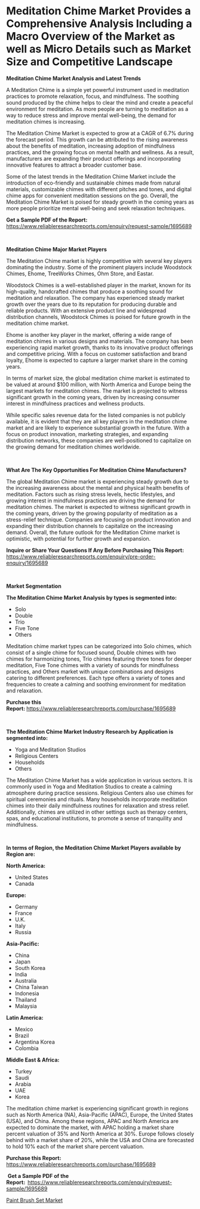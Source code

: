 <p><h1>Meditation Chime Market Provides a Comprehensive Analysis Including a Macro Overview of the Market as well as Micro Details such as Market Size and Competitive Landscape</h1></p><p><strong>Meditation Chime Market Analysis and Latest Trends</strong></p>
<p><p>A Meditation Chime is a simple yet powerful instrument used in meditation practices to promote relaxation, focus, and mindfulness. The soothing sound produced by the chime helps to clear the mind and create a peaceful environment for meditation. As more people are turning to meditation as a way to reduce stress and improve mental well-being, the demand for meditation chimes is increasing.</p><p>The Meditation Chime Market is expected to grow at a CAGR of 6.7% during the forecast period. This growth can be attributed to the rising awareness about the benefits of meditation, increasing adoption of mindfulness practices, and the growing focus on mental health and wellness. As a result, manufacturers are expanding their product offerings and incorporating innovative features to attract a broader customer base.</p><p>Some of the latest trends in the Meditation Chime Market include the introduction of eco-friendly and sustainable chimes made from natural materials, customizable chimes with different pitches and tones, and digital chime apps for convenient meditation sessions on the go. Overall, the Meditation Chime Market is poised for steady growth in the coming years as more people prioritize mental well-being and seek relaxation techniques.</p></p>
<p><strong>Get a Sample PDF of the Report:&nbsp;</strong> <a href="https://www.reliableresearchreports.com/enquiry/request-sample/1695689">https://www.reliableresearchreports.com/enquiry/request-sample/1695689</a></p>
<p>&nbsp;</p>
<p><strong>Meditation Chime Major Market Players</strong></p>
<p><p>The Meditation Chime market is highly competitive with several key players dominating the industry. Some of the prominent players include Woodstock Chimes, Ehome, TreeWorks Chimes, Ohm Store, and Eastar. </p><p>Woodstock Chimes is a well-established player in the market, known for its high-quality, handcrafted chimes that produce a soothing sound for meditation and relaxation. The company has experienced steady market growth over the years due to its reputation for producing durable and reliable products. With an extensive product line and widespread distribution channels, Woodstock Chimes is poised for future growth in the meditation chime market.</p><p>Ehome is another key player in the market, offering a wide range of meditation chimes in various designs and materials. The company has been experiencing rapid market growth, thanks to its innovative product offerings and competitive pricing. With a focus on customer satisfaction and brand loyalty, Ehome is expected to capture a larger market share in the coming years.</p><p>In terms of market size, the global meditation chime market is estimated to be valued at around $100 million, with North America and Europe being the largest markets for meditation chimes. The market is projected to witness significant growth in the coming years, driven by increasing consumer interest in mindfulness practices and wellness products.</p><p>While specific sales revenue data for the listed companies is not publicly available, it is evident that they are all key players in the meditation chime market and are likely to experience substantial growth in the future. With a focus on product innovation, marketing strategies, and expanding distribution networks, these companies are well-positioned to capitalize on the growing demand for meditation chimes worldwide.</p></p>
<p>&nbsp;</p>
<p><strong>What Are The Key Opportunities For Meditation Chime Manufacturers?</strong></p>
<p><p>The global Meditation Chime market is experiencing steady growth due to the increasing awareness about the mental and physical health benefits of meditation. Factors such as rising stress levels, hectic lifestyles, and growing interest in mindfulness practices are driving the demand for meditation chimes. The market is expected to witness significant growth in the coming years, driven by the growing popularity of meditation as a stress-relief technique. Companies are focusing on product innovation and expanding their distribution channels to capitalize on the increasing demand. Overall, the future outlook for the Meditation Chime market is optimistic, with potential for further growth and expansion.</p></p>
<p><strong>Inquire or Share Your Questions If Any Before Purchasing This Report:</strong> <a href="https://www.reliableresearchreports.com/enquiry/pre-order-enquiry/1695689">https://www.reliableresearchreports.com/enquiry/pre-order-enquiry/1695689</a></p>
<p>&nbsp;</p>
<p><strong>Market Segmentation</strong></p>
<p><strong>The Meditation Chime Market Analysis by types is segmented into:</strong></p>
<p><ul><li>Solo</li><li>Double</li><li>Trio</li><li>Five Tone</li><li>Others</li></ul></p>
<p><p>Meditation chime market types can be categorized into Solo chimes, which consist of a single chime for focused sound, Double chimes with two chimes for harmonizing tones, Trio chimes featuring three tones for deeper meditation, Five Tone chimes with a variety of sounds for mindfulness practices, and Others market with unique combinations and designs catering to different preferences. Each type offers a variety of tones and frequencies to create a calming and soothing environment for meditation and relaxation.</p></p>
<p><strong>Purchase this Report:&nbsp;</strong><a href="https://www.reliableresearchreports.com/purchase/1695689">https://www.reliableresearchreports.com/purchase/1695689</a></p>
<p>&nbsp;</p>
<p><strong>The Meditation Chime Market Industry Research by Application is segmented into:</strong></p>
<p><ul><li>Yoga and Meditation Studios</li><li>Religious Centers</li><li>Households</li><li>Others</li></ul></p>
<p><p>The Meditation Chime Market has a wide application in various sectors. It is commonly used in Yoga and Meditation Studios to create a calming atmosphere during practice sessions. Religious Centers also use chimes for spiritual ceremonies and rituals. Many households incorporate meditation chimes into their daily mindfulness routines for relaxation and stress relief. Additionally, chimes are utilized in other settings such as therapy centers, spas, and educational institutions, to promote a sense of tranquility and mindfulness.</p></p>
<p>&nbsp;</p>
<p><strong>In terms of Region, the Meditation Chime Market Players available by Region are:</strong></p>
<p>
    <p> <strong> North America: </strong>
        <ul>
            <li>United States</li>
            <li>Canada</li>
        </ul>
        </p> 
    <p> <strong> Europe: </strong>
        <ul>
            <li>Germany</li>
            <li>France</li>
            <li>U.K.</li>
            <li>Italy</li>
            <li>Russia</li>
        </ul>
        </p> 
    <p> <strong> Asia-Pacific: </strong>
        <ul>
            <li>China</li>
            <li>Japan</li>
            <li>South Korea</li>
            <li>India</li>
            <li>Australia</li>
            <li>China Taiwan</li>
            <li>Indonesia</li>
            <li>Thailand</li>
            <li>Malaysia</li>
        </ul>
        </p> 
    <p> <strong> Latin America: </strong>
        <ul>
            <li>Mexico</li>
            <li>Brazil</li>
            <li>Argentina Korea</li>
            <li>Colombia</li>
        </ul>
        </p> 
    <p> <strong> Middle East & Africa: </strong>
        <ul>
            <li>Turkey</li>
            <li>Saudi</li>
            <li>Arabia</li>
            <li>UAE</li>
            <li>Korea</li>
        </ul>
    </p>
    </p>
<p><p>The meditation chime market is experiencing significant growth in regions such as North America (NA), Asia-Pacific (APAC), Europe, the United States (USA), and China. Among these regions, APAC and North America are expected to dominate the market, with APAC holding a market share percent valuation of 35% and North America at 30%. Europe follows closely behind with a market share of 20%, while the USA and China are forecasted to hold 10% each of the market share percent valuation.</p></p>
<p><strong>Purchase this Report: </strong><a href="https://www.reliableresearchreports.com/purchase/1695689">https://www.reliableresearchreports.com/purchase/1695689</a></p>
<p>&nbsp;<strong>Get a Sample PDF of the Report:&nbsp;&nbsp;</strong><a href="https://www.reliableresearchreports.com/enquiry/request-sample/1695689">https://www.reliableresearchreports.com/enquiry/request-sample/1695689</a></p>
<p><strong></strong></p>
<p><p><a href="https://github.com/sofayahoo2023/Market-Research-Report-List-3/blob/main/paint-brush-set-market.md">Paint Brush Set Market</a></p></p>